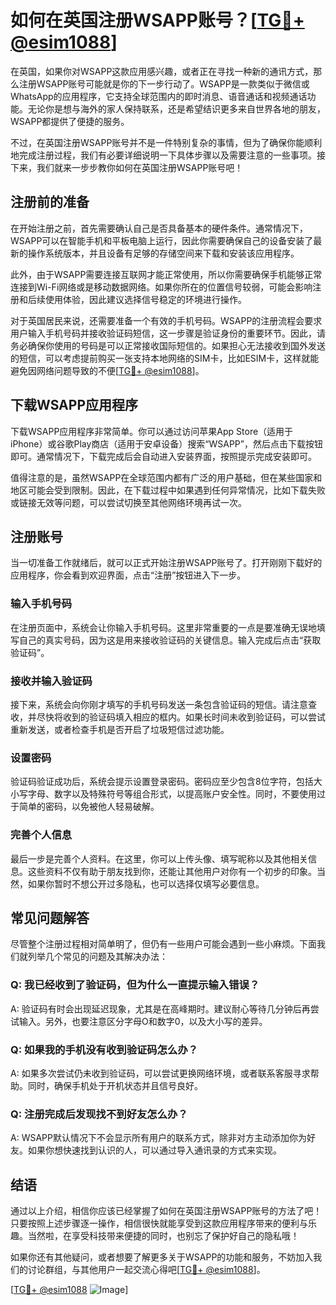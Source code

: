 # 如何在英国注册WSAPP账号？[[TG💪+ @esim1088](https://t.me/s/esim1088)]

在英国，如果你对WSAPP这款应用感兴趣，或者正在寻找一种新的通讯方式，那么注册WSAPP账号可能就是你的下一步行动了。WSAPP是一款类似于微信或WhatsApp的应用程序，它支持全球范围内的即时消息、语音通话和视频通话功能。无论你是想与海外的家人保持联系，还是希望结识更多来自世界各地的朋友，WSAPP都提供了便捷的服务。

不过，在英国注册WSAPP账号并不是一件特别复杂的事情，但为了确保你能顺利地完成注册过程，我们有必要详细说明一下具体步骤以及需要注意的一些事项。接下来，我们就来一步步教你如何在英国注册WSAPP账号吧！

## 注册前的准备

在开始注册之前，首先需要确认自己是否具备基本的硬件条件。通常情况下，WSAPP可以在智能手机和平板电脑上运行，因此你需要确保自己的设备安装了最新的操作系统版本，并且设备有足够的存储空间来下载和安装该应用程序。

此外，由于WSAPP需要连接互联网才能正常使用，所以你需要确保手机能够正常连接到Wi-Fi网络或是移动数据网络。如果你所在的位置信号较弱，可能会影响注册和后续使用体验，因此建议选择信号稳定的环境进行操作。

对于英国居民来说，还需要准备一个有效的手机号码。WSAPP的注册流程会要求用户输入手机号码并接收验证码短信，这一步骤是验证身份的重要环节。因此，请务必确保你使用的号码是可以正常接收国际短信的。如果担心无法接收到国外发送的短信，可以考虑提前购买一张支持本地网络的SIM卡，比如ESIM卡，这样就能避免因网络问题导致的不便[[TG💪+ @esim1088](https://t.me/s/esim1088)]。

## 下载WSAPP应用程序

下载WSAPP应用程序非常简单。你可以通过访问苹果App Store（适用于iPhone）或谷歌Play商店（适用于安卓设备）搜索“WSAPP”，然后点击下载按钮即可。通常情况下，下载完成后会自动进入安装界面，按照提示完成安装即可。

值得注意的是，虽然WSAPP在全球范围内都有广泛的用户基础，但在某些国家和地区可能会受到限制。因此，在下载过程中如果遇到任何异常情况，比如下载失败或链接无效等问题，可以尝试切换至其他网络环境再试一次。

## 注册账号

当一切准备工作就绪后，就可以正式开始注册WSAPP账号了。打开刚刚下载好的应用程序，你会看到欢迎界面，点击“注册”按钮进入下一步。

### 输入手机号码

在注册页面中，系统会让你输入手机号码。这里非常重要的一点是要准确无误地填写自己的真实号码，因为这是用来接收验证码的关键信息。输入完成后点击“获取验证码”。

### 接收并输入验证码

接下来，系统会向你刚才填写的手机号码发送一条包含验证码的短信。请注意查收，并尽快将收到的验证码填入相应的框内。如果长时间未收到验证码，可以尝试重新发送，或者检查手机是否开启了垃圾短信过滤功能。

### 设置密码

验证码验证成功后，系统会提示设置登录密码。密码应至少包含8位字符，包括大小写字母、数字以及特殊符号等组合形式，以提高账户安全性。同时，不要使用过于简单的密码，以免被他人轻易破解。

### 完善个人信息

最后一步是完善个人资料。在这里，你可以上传头像、填写昵称以及其他相关信息。这些资料不仅有助于朋友找到你，还能让其他用户对你有一个初步的印象。当然，如果你暂时不想公开过多隐私，也可以选择仅填写必要信息。

## 常见问题解答

尽管整个注册过程相对简单明了，但仍有一些用户可能会遇到一些小麻烦。下面我们就列举几个常见的问题及其解决办法：

### Q: 我已经收到了验证码，但为什么一直提示输入错误？
A: 验证码有时会出现延迟现象，尤其是在高峰期时。建议耐心等待几分钟后再尝试输入。另外，也要注意区分字母O和数字0，以及大小写的差异。

### Q: 如果我的手机没有收到验证码怎么办？
A: 如果多次尝试仍未收到验证码，可以尝试更换网络环境，或者联系客服寻求帮助。同时，确保手机处于开机状态并且信号良好。

### Q: 注册完成后发现找不到好友怎么办？
A: WSAPP默认情况下不会显示所有用户的联系方式，除非对方主动添加你为好友。如果你想快速找到认识的人，可以通过导入通讯录的方式来实现。

## 结语

通过以上介绍，相信你应该已经掌握了如何在英国注册WSAPP账号的方法了吧！只要按照上述步骤逐一操作，相信很快就能享受到这款应用程序带来的便利与乐趣。当然啦，在享受科技带来便捷的同时，也别忘了保护好自己的隐私哦！

如果你还有其他疑问，或者想要了解更多关于WSAPP的功能和服务，不妨加入我们的讨论群组，与其他用户一起交流心得吧[[TG💪+ @esim1088](https://t.me/s/esim1088)]。

[[TG💪+ @esim1088](https://t.me/s/esim1088) ![Image](https://i.postimg.cc/4NQfJmqS/Snipaste-2025-05-13-00-14-12.png)]